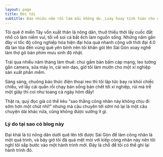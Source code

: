 ```yaml
---
layout: page
title: Đời tôi
subtitle: Bao nhiêu năm rồi làm mãi không dư._Loay hoay tính toán cho đời mỏi mệt.
---
```


Tôi quê ở miền Tây vốn xuất thân là nông dân, thuở thiếu thời lấy cuốc đất nhổ cỏ làm niềm vui, tối về soi cá bắt ếch làm nguồn sống. Những năm gần đây vì tốc độ công nghiệp hóa hiện đại hóa quá nhanh cộng với thời đại 4.0 đã lan tỏa đến vùng quê yên bình nên tôi khăn gói lên Sài Gòn xoay nghề làm thợ gõ bàn phím mưu sinh độ nhật.

Trải qua nhiều năm tháng làm thuê: chui gầm bàn bấm cáp mạng, leo tường gắn camera, sửa máy in, cài win dạo, giờ tôi làm mướn cho một xí nghiệp sản xuất phần mềm.

Sáng sáng, chuông báo thức điện thoại reo thì tôi lập tức bay ra khỏi chiếc chiếu, vớ lấy cái quần rồi chạy bán sống bán chết tới xí nghiệp, rủi mà trễ một giây thì coi như toang cả ngày hôm đấy!

Thật ra, quý đọc giả có thể kêu "sao thằng công nhân này không chịu đi sớm hơn một chút nhỉ!" nhưng mà câu chuyên tới sớm nó lại là một câu chuyện dài khác nữa, cũng không được sướng ít gì.

### Lý do tại sao có blog này

Đại khái là từ nông dân dưới quê lên tới được Sài Gòn để làm công nhân là một quá trình, và bây giờ tôi đã quá mệt mỏi với kiếp công nhân này nên tôi nghĩ tôi sắp bước vào một hành trình mới. Đây là chỗ để tôi có thể ghi lại hành trình đó.